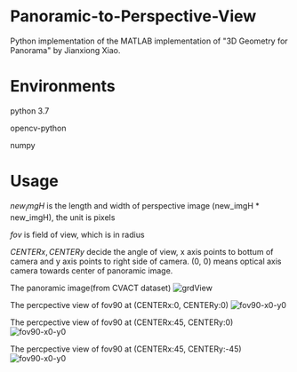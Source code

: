 # Panoramic-to-Perspective-View
Python implementation of the MATLAB implementation of "3D Geometry for Panorama" by Jianxiong Xiao.

# Environments
python 3.7

opencv-python

numpy

# Usage
$new_imgH$ is the length and width of perspective image (new_imgH * new_imgH), the unit is pixels

$fov$ is field of view, which is in radius

$CENTERx, CENTERy$ decide the angle of view, x axis points to bottum of camera and y axis points to right side of camera. (0, 0) means optical axis camera towards center of panoramic image.

The panoramic image(from CVACT dataset)
![grdView](https://user-images.githubusercontent.com/35421034/113550288-6b1dbf00-9625-11eb-9fe2-9ac3fbafbb92.jpg)

The percpective view of fov90 at (CENTERx:0, CENTERy:0)
![fov90-x0-y0](https://user-images.githubusercontent.com/35421034/113550235-53ded180-9625-11eb-9f45-f836118da338.jpg)

The percpective view of fov90 at (CENTERx:45, CENTERy:0)
![fov90-x0-y0](https://user-images.githubusercontent.com/35421034/113550393-92748c00-9625-11eb-976c-835e8b0492c3.jpg)

The percpective view of fov90 at (CENTERx:45, CENTERy:-45)
![fov90-x0-y0](https://user-images.githubusercontent.com/35421034/113550463-ad470080-9625-11eb-8b96-164dc7e64205.jpg)



